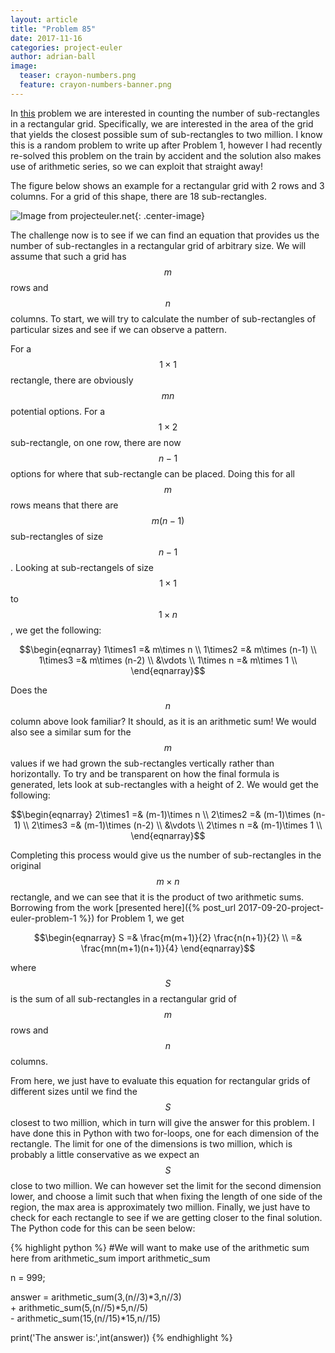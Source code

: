 ```yaml
---
layout: article
title: "Problem 85"
date: 2017-11-16
categories: project-euler
author: adrian-ball
image:
  teaser: crayon-numbers.png
  feature: crayon-numbers-banner.png
---
```


In [this](https://projecteuler.net/problem=85) problem we are interested in counting the number of sub-rectangles in a rectangular grid. Specifically, we are interested in the area of the grid that yields the closest possible sum of sub-rectangles to two million. I know this is a random problem to write up after Problem 1, however I had recently re-solved this problem on the train by accident and the solution also makes use of arithmetic series, so we can exploit that straight away!

The figure below shows an example for a rectangular grid with 2 rows and 3 columns. For a grid of this shape, there are 18 sub-rectangles.

![Image from projecteuler.net](https://projecteuler.net/project/images/p085.gif "Image from projecteuler.net"){: .center-image}

The challenge now is to see if we can find an equation that provides us the number of sub-rectangles in a rectangular grid of arbitrary size. We will assume that such a grid has $$m$$ rows and $$n$$ columns. To start, we will try to calculate the number of sub-rectangles of particular sizes and see if we can observe a pattern.

For a $$1\times1$$ rectangle, there are obviously $$mn$$ potential options. For a $$1\times2$$ sub-rectangle, on one row, there are now $$n-1$$ options for where that sub-rectangle can be placed. Doing this for all $$m$$ rows means that there are $$m(n-1)$$ sub-rectangles of size $$n-1$$. Looking at sub-rectangels of size $$1\times1$$ to $$1\times n$$, we get the following:

$$\begin{eqnarray} 
1\times1 =& m\times n  \\
1\times2 =& m\times (n-1)  \\
1\times3 =& m\times (n-2)  \\
&\vdots \\
1\times n =& m\times 1  \\
\end{eqnarray}$$

Does the $$n$$ column above look familiar? It should, as it is an arithmetic sum! We would also see a similar sum for the $$m$$  values if we had grown the sub-rectangles vertically rather than horizontally. To try and be transparent on how the final formula is generated, lets look at sub-rectangles with a height of 2. We would get the following:

$$\begin{eqnarray} 
2\times1 =& (m-1)\times n  \\
2\times2 =& (m-1)\times (n-1)  \\
2\times3 =& (m-1)\times (n-2)  \\
&\vdots \\
2\times n =& (m-1)\times 1  \\
\end{eqnarray}$$

Completing this process would give us the number of sub-rectangles in the original $$m \times n$$ rectangle, and we can see that it is the product of two arithmetic sums. Borrowing from the work [presented here]({% post_url 2017-09-20-project-euler-problem-1 %}) for Problem 1, we get

$$\begin{eqnarray}  
S =& \frac{m(m+1)}{2} \frac{n(n+1)}{2} \\
  =& \frac{mn(m+1)(n+1)}{4}
\end{eqnarray}$$

where $$S$$ is the sum of all sub-rectangles in a rectangular grid of $$m$$ rows and $$n$$ columns.

From here, we just have to evaluate this equation for rectangular grids of different sizes until we find the $$S$$ closest to two million, which in turn will give the answer for this problem. I have done this in Python with two for-loops, one for each dimension of the rectangle. The limit for one of the dimensions is two million, which is probably a little conservative as we expect an $$S$$ close to two million. We can however set the limit for the second dimension lower, and choose a limit such that when fixing the length of one side of the region, the max area is approximately two million. Finally, we just have to check for each rectangle to see if we are getting closer to the final solution. The Python code for this can be seen below:

{% highlight python %}
#We will want to make use of the arithmetic sum here
from arithmetic_sum import arithmetic_sum

n = 999; 

answer = arithmetic_sum(3,(n//3)*3,n//3)   \
         + arithmetic_sum(5,(n//5)*5,n//5) \
         - arithmetic_sum(15,(n//15)*15,n//15)

print('The answer is:',int(answer))
{% endhighlight %}




